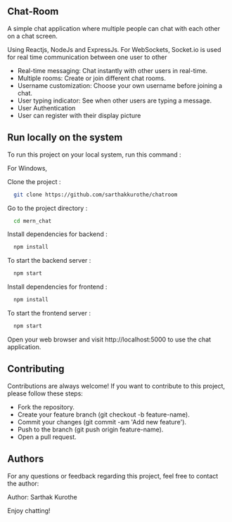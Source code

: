 


## Chat-Room

A simple chat application  where multiple people can chat with each other on a chat screen. 

Using Reactjs, NodeJs and ExpressJs. For WebSockets, Socket.io  is used for real time communication between one user to other

- Real-time messaging: Chat instantly with other users in real-time.
- Multiple rooms: Create or join different chat rooms.
- Username customization: Choose your own username before joining a chat.
- User typing indicator: See when other users are typing a message.
- User Authentication
- User can register with their display picture


## Run locally on the system

To run this project on your local system, run this command :

For Windows,

Clone the project : 

```bash
  git clone https://github.com/sarthakkurothe/chatroom
```




Go to the project directory :

```bash
  cd mern_chat
```

Install dependencies for backend : 

```bash
  npm install
```

To start the backend server :
```bash
  npm start
```

Install dependencies for frontend : 

```bash
  npm install
```

To start the frontend server :
```bash
  npm start
```

Open your web browser and visit http://localhost:5000 to use the chat application.
## Contributing

Contributions are always welcome!
If you want to contribute to this project, please follow these steps:

- Fork the repository.
- Create your feature branch (git checkout -b feature-name).
- Commit your changes (git commit -am 'Add new feature').
- Push to the branch (git push origin feature-name).
- Open a pull request.



## Authors

For any questions or feedback regarding this project, feel free to contact the author:

Author: Sarthak Kurothe

Enjoy chatting!

